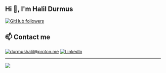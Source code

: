 ## Hi 👋, I'm Halil Durmus

[![GitHub followers](https://img.shields.io/github/followers/halildurmus.svg?style=social&label=Follow)](https://github.com/halildurmus?tab=followers)

## 📫 Contact me

[![durmushalil@proton.me](https://img.shields.io/badge/ProtonMail-8B89CC?style=for-the-badge&logo=protonmail&logoColor=white)](mailto:durmushalil@proton.me)
[![LinkedIn](https://img.shields.io/badge/LinkedIn-0077B5?style=for-the-badge&logo=linkedin&logoColor=white)](https://linkedin.com/in/halildurmus)
  
---

<picture>
  <source media="(prefers-color-scheme: dark)" srcset="https://github-readme-stats-eight-theta.vercel.app/api?username=halildurmus&count_private=true&include_all_commits=true&show_icons=true&theme=radical">
  <img src="https://github-readme-stats-eight-theta.vercel.app/api?username=halildurmus&count_private=true&include_all_commits=true&show_icons=true">
</picture>
